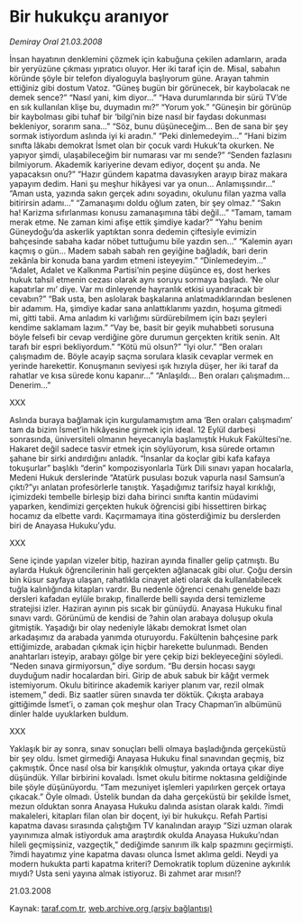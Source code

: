 # Bir hukukçu aranıyor

*Demiray Oral 21.03.2008*

<div class="yazi">İnsan hayatının denklemini çözmek için kabuğuna çekilen adamların, arada bir yeryüzüne çıkması yıpratıcı oluyor. Her iki taraf için de.
Misal, sabahın köründe şöyle bir telefon diyaloguyla başlıyorum güne. Arayan tahmin ettiğiniz gibi dostum Vatoz.
“Güneş bugün bir görünecek, bir kaybolacak ne demek sence?”
“Nasıl yani, kim diyor...”
“Hava durumlarında bir sürü TV’de en sık kullanılan klişe bu, duymadın mı?”
“Yorum yok.”
“Güneşin bir görünüp bir kaybolması gibi tuhaf bir ‘bilgi’nin bize nasıl bir faydası dokunması bekleniyor, sorarım sana...”
“Söz, bunu düşüneceğim... Ben de sana bir şey sormak istiyordum aslında iyi ki aradın.”
“Peki dinlemedeyim...”
“Hani bizim sınıfta lâkabı demokrat İsmet olan bir çocuk vardı Hukuk’ta okurken. Ne yapıyor şimdi, ulaşabileceğim bir numarası var mı sende?”
“Senden fazlasını bilmiyorum. Akademik kariyerine devam ediyor, doçent şu anda. Ne yapacaksın onu?”
“Hazır gündem kapatma davasıyken arayıp biraz makara yapayım dedim. Hani şu meşhur hikâyesi var ya onun... Anlamışsındır...”
“Aman usta, yazında sakın gerçek adını soyadını, okulunu filan yazma valla bitirirsin adamı...”
“Zamanaşımı doldu oğlum zaten, bir şey olmaz.”
“Sakın ha! Karizma sıfırlanması konusu zamanaşımına tâbi değil...”
“Tamam, tamam merak etme. Ne zaman kimi afişe ettik şimdiye kadar?”
“Yahu benim Güneydoğu’da askerlik yaptıktan sonra dedemin çiftesiyle evimizin bahçesinde sabaha kadar nöbet tuttuğumu bile yazdın sen...”
“Kalemin ayarı kaçmış o gün... Madem sabah sabah ren geyiğine bağladık, bari derin zekânla bir konuda bana yardım etmeni isteyeyim.”
“Dinlemedeyim...”
“Adalet, Adalet ve Kalkınma Partisi’nin peşine düşünce eş, dost herkes hukuk tahsil etmenin cezası olarak aynı soruyu sormaya başladı. ‘Ne olur kapatırlar mı’ diye. Var mı dinleyende hayranlık etkisi uyandıracak bir cevabın?”
“Bak usta, ben aslolarak başkalarına anlatmadıklarından beslenen bir adamım. Ha, şimdiye kadar sana anlattıklarımı yazdın, hoşuma gitmedi mi, gitti tabii. Ama anladım ki varlığımı sürdürebilmem için bazı şeyleri kendime saklamam lazım.”
“Vay be, basit bir geyik muhabbeti sorusuna böyle felsefi bir cevap verdiğine göre durumun gerçekten kritik senin. Alt tarafı bir espri bekliyordum.”
“Kötü mü olsun?”
“İyi olur.”
“Ben oraları çalışmadım de. Böyle acayip saçma sorulara klasik cevaplar vermek en yerinde harekettir. Konuşmanın seviyesi ışık hızıyla düşer, her iki taraf da rahatlar ve kısa sürede konu kapanır...”
“Anlaşıldı... Ben oraları çalışmadım... Denerim...”

XXX

Aslında buraya bağlamak için kurgulamamıştım ama ‘Ben oraları çalışmadım’ tam da bizim İsmet’in hikâyesine girmek için ideal.
12 Eylül darbesi sonrasında, üniversiteli olmanın heyecanıyla başlamıştık Hukuk Fakültesi’ne. Hakaret değil sadece tasvir etmek için söylüyorum, kısa sürede ortamın şahane bir sirki andırdığını anladık. “İnsanlar da koçlar gibi kafa kafaya tokuşurlar” başlıklı “derin” kompozisyonlarla Türk Dili sınavı yapan hocalarla, Medeni Hukuk derslerinde “Atatürk pusulası bozuk vapurla nasıl Samsun’a çıktı?”yı anlatan profesörlerle tanıştık. Yaşadığımız tarifsiz hayal kırıklığı, içimizdeki tembelle birleşip bizi daha birinci sınıfta kantin müdavimi yaparken, kendimizi gerçekten hukuk öğrencisi gibi hissettiren birkaç hocamız da elbette vardı. Kaçırmamaya itina gösterdiğimiz bu derslerden biri de Anayasa Hukuku’ydu. 

XXX

Sene içinde yapılan vizeler bitip, haziran ayında finaller gelip çatmıştı. Bu aylarda Hukuk öğrencilerinin hali gerçekten ağlanacak gibi olur. Çoğu dersin bin küsur sayfaya ulaşan, rahatlıkla cinayet aleti olarak da kullanılabilecek tuğla kalınlığında kitapları vardır. Bu nedenle öğrenci cenahı genelde bazı dersleri kafadan eylüle bırakıp, finallerde belli sayıda dersi temizleme stratejisi izler. 
Haziran ayının pis sıcak bir günüydü. Anayasa Hukuku final sınavı vardı. Görünümü de kendisi de ?ahin olan arabaya doluşup okula gitmiştik. Yaşadığı bir olay nedeniyle lâkabı demokrat İsmet olan arkadaşımız da arabada yanımda oturuyordu. Fakültenin bahçesine park ettiğimizde, arabadan çıkmak için hiçbir harekette bulunmadı. Benden anahtarları isteyip, arabayı gölge bir yere çekip bizi bekleyeceğini söyledi. “Neden sınava girmiyorsun,” diye sordum. “Bu dersin hocası saygı duyduğum nadir hocalardan biri. Girip de abuk sabuk bir kâğıt vermek istemiyorum. Okulu bitirince akademik kariyer planım var, rezil olmak istemem,” dedi. 
Biz saatler süren sınavda ter döktük. Çıkışta arabaya gittiğimde İsmet’i, o zaman çok meşhur olan Tracy Chapman’in albümünü dinler halde uyuklarken buldum. 

XXX

Yaklaşık bir ay sonra, sınav sonuçları belli olmaya başladığında gerçeküstü bir şey oldu. İsmet girmediği Anayasa Hukuku final sınavından geçmiş, biz çakmıştık. Önce nasıl olsa bir karışıklık olmuştur, yakında ortaya çıkar diye düşündük. Yıllar birbirini kovaladı. İsmet okulu bitirme noktasına geldiğinde bile şöyle düşünüyordu. “Tam mezuniyet işlemleri yapılırken gerçek ortaya çıkacak.” Öyle olmadı. Üstelik bundan da daha gerçeküstü bir şekilde İsmet, mezun olduktan sonra Anayasa Hukuku dalında asistan olarak kaldı. ?imdi makaleleri, kitapları filan olan bir doçent, iyi bir hukukçu. 
Refah Partisi kapatma davası sırasında çalıştığım TV kanalından arayıp “Sizi uzman olarak yayınımıza almak istiyorduk ama araştırdık okulda Anayasa Hukuku’ndan hileli geçmişsiniz, vazgeçtik,” dediğimde sanırım ilk kalp spazmını geçirmişti.
?imdi hayatımız yine kapatma davası olunca İsmet aklıma geldi. Neydi ya modern hukukta parti kapatma kriteri? Demokratik toplum düzenine aykırılık mıydı?
Usta seni yayına almak istiyoruz. Bi zahmet arar mısın!?

21.03.2008</div>

Kaynak: [taraf.com.tr](m), [web.archive.org (arşiv bağlantısı)](http://web.archive.org/web/20101201091830/http://taraf.com.tr/demiray-oral/makale-bir-hukukcu-araniyor.htm)
